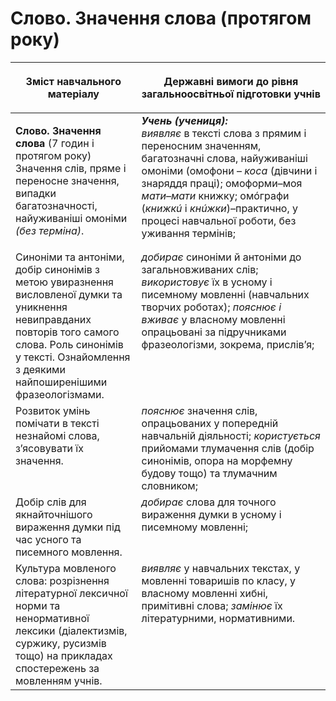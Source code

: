 # Слово. Значення слова (протягом року)
<table>
<thead>
  <tr>
    <th width="40%" align="center"><p>Зміст навчального матеріалу</p></td>
    <th width="60%" align="center"><p>Державні вимоги до рівня загальноосвітньої підготовки учнів</p></td>
  </tr>
</thead>
<tbody>
  <tr>
    <td width="40%" style="vertical-align:top !important;">
    <p><b>Слово. Значення слова</b> (7 годин і протягом року)<br>
Значення слів, пряме і переносне значення, випадки багатозначності, найуживаніші омоніми <i>(без терміна)</i>.</td>
    <td width="60%" style="vertical-align:top !important;">
<i><b>Учень (учениця):</b></i><br>
<i>виявляє</i> в тексті слова з прямим і переносним значенням, багатозначні слова, найуживаніші омоніми (омофони – <i>коса</i> (дівчини і знаряддя праці); омоформи–моя <i>мати</i>–<i>мати</i> книжку; омóграфи (<i>книжкú</i> і <i>кнúжки</i>)–практично, у процесі навчальної роботи, без уживання термінів; </td>
  </tr>
  <tr>
    <td width="40%" style="vertical-align:top !important;">
Синоніми та антоніми, добір синонімів з метою увиразнення висловленої думки та уникнення невиправданих повторів того самого слова. Роль синонімів у тексті. Ознайомлення з деякими найпоширенішими фразеологізмами.</td>
    <td width="60%" style="vertical-align:top !important;">
<i>добирає</i> синоніми й антоніми до загальновживаних слів; <i>використовує</i> їх в усному і писемному мовленні (навчальних творчих роботах); <i>пояснює і вживає</i> у власному мовленні опрацьовані за підручниками фразеологізми, зокрема, прислів’я;</td>
  </tr>
  <tr>
    <td width="40%" style="vertical-align:top !important;">
Розвиток умінь помічати в тексті незнайомі слова, з’ясовувати їх значення.</td>
    <td width="60%" style="vertical-align:top !important;">
<i>пояснює</i> значення слів, опрацьованих у попередній навчальній діяльності; <i>користується</i> прийомами тлумачення слів (добір синонімів, опора на морфемну будову тощо) та тлумачним словником;</td>
  </tr>
  <tr>
    <td width="40%" style="vertical-align:top !important;">
Добір слів для якнайточнішого вираження думки під час усного та писемного мовлення.</td>
    <td width="60%" style="vertical-align:top !important;">
<i>добирає</i> слова для точного вираження думки в усному і писемному мовленні;</td>
  </tr>
  <tr>
    <td width="40%" style="vertical-align:top !important;">
Культура мовленого слова: розрізнення літературної лексичної норми та ненормативної лексики (діалектизмів, суржику, русизмів тощо) на прикладах спостережень за мовленням учнів.</td>
    <td width="60%" style="vertical-align:top !important;">
<i>виявляє</i> у навчальних текстах, у мовленні товаришів по класу, у власному мовленні хибні, примітивні слова; <i>замінює</i> їх літературними, нормативними.</td>
  </tr>
</tbody>
</table>